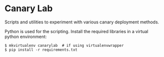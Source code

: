 # Canary Lab

Scripts and utilities to experiment with various canary deployment methods.

Python is used for the scripting.  Install the required libraries in a virtual python environment:

    $ mkvirtualenv canarylab  # if using virtualenvwrapper
    $ pip install -r requirements.txt

